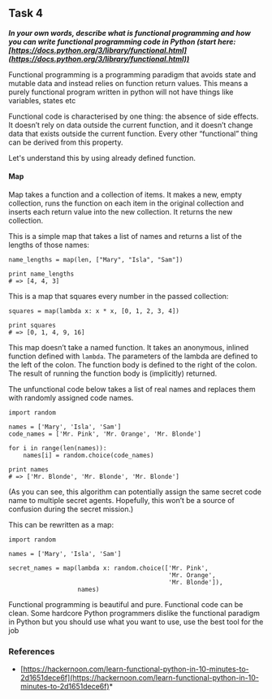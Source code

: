 ﻿## Task 4
***In your own words, describe what is functional programming and how you can write functional programming code in Python (start here:  [https://docs.python.org/3/library/functional.html](https://docs.python.org/3/library/functional.html))***


Functional programming is a programming paradigm that avoids state and mutable data and instead relies on function return values. This means a purely functional program written in python will not have things like variables, states etc

Functional code is characterised by one thing: the absence of side effects. It doesn’t rely on data outside the current function, and it doesn’t change data that exists outside the current function. Every other “functional” thing can be derived from this property.

Let's understand this by using already defined function.
#### Map

Map takes a function and a collection of items. It makes a new, empty collection, runs the function on each item in the original collection and inserts each return value into the new collection. It returns the new collection.

This is a simple map that takes a list of names and returns a list of the lengths of those names:

```
name_lengths = map(len, ["Mary", "Isla", "Sam"])

print name_lengths
# => [4, 4, 3]

```

This is a map that squares every number in the passed collection:

```
squares = map(lambda x: x * x, [0, 1, 2, 3, 4])

print squares
# => [0, 1, 4, 9, 16]

```

This map doesn’t take a named function. It takes an anonymous, inlined function defined with  `lambda`. The parameters of the lambda are defined to the left of the colon. The function body is defined to the right of the colon. The result of running the function body is (implicitly) returned.

The unfunctional code below takes a list of real names and replaces them with randomly assigned code names.

```
import random

names = ['Mary', 'Isla', 'Sam']
code_names = ['Mr. Pink', 'Mr. Orange', 'Mr. Blonde']

for i in range(len(names)):
    names[i] = random.choice(code_names)

print names
# => ['Mr. Blonde', 'Mr. Blonde', 'Mr. Blonde']

```

(As you can see, this algorithm can potentially assign the same secret code name to multiple secret agents. Hopefully, this won’t be a source of confusion during the secret mission.)

This can be rewritten as a map:

```
import random

names = ['Mary', 'Isla', 'Sam']

secret_names = map(lambda x: random.choice(['Mr. Pink',
                                            'Mr. Orange',
                                            'Mr. Blonde']),
                   names)
```
Functional programming is beautiful and pure. Functional code can be clean. Some hardcore Python programmers dislike the functional paradigm in Python but you should use what you want to use, use the best tool for the job

### References
* [https://hackernoon.com/learn-functional-python-in-10-minutes-to-2d1651dece6f](https://hackernoon.com/learn-functional-python-in-10-minutes-to-2d1651dece6f)*
